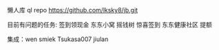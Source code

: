 懒人库
ql repo https://github.com/lksky8/jb.git


目前有问题的任务:
签到领现金
东东小窝
摇钱树
惊喜签到
东东健康社区
提额

集成：wen smiek Tsukasa007 jiulan
